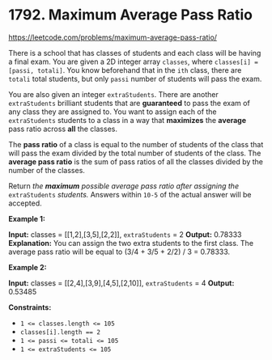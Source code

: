 # 1792. Maximum Average Pass Ratio

https://leetcode.com/problems/maximum-average-pass-ratio/

There is a school that has classes of students and each class will be having a final exam. You are given a 2D integer array `classes`, where `classes[i] = [passi, totali]`. You know beforehand that in the `ith` class, there are `totali` total students, but only `passi` number of students will pass the exam.

You are also given an integer `extraStudents`. There are another `extraStudents` brilliant students that are **guaranteed** to pass the exam of any class they are assigned to. You want to assign each of the `extraStudents` students to a class in a way that **maximizes** the **average** pass ratio across **all** the classes.

The **pass ratio** of a class is equal to the number of students of the class that will pass the exam divided by the total number of students of the class. The **average pass ratio** is the sum of pass ratios of all the classes divided by the number of the classes.

Return _the **maximum** possible average pass ratio after assigning the_ `extraStudents` _students._ Answers within `10-5` of the actual answer will be accepted.

**Example 1:**

**Input:** classes = \[\[1,2\],\[3,5\],\[2,2\]\], `extraStudents` = 2
**Output:** 0.78333
**Explanation:** You can assign the two extra students to the first class. The average pass ratio will be equal to (3/4 + 3/5 + 2/2) / 3 = 0.78333.

**Example 2:**

**Input:** classes = \[\[2,4\],\[3,9\],\[4,5\],\[2,10\]\], `extraStudents` = 4
**Output:** 0.53485

**Constraints:**

-   `1 <= classes.length <= 105`
-   `classes[i].length == 2`
-   `1 <= passi <= totali <= 105`
-   `1 <= extraStudents <= 105`
